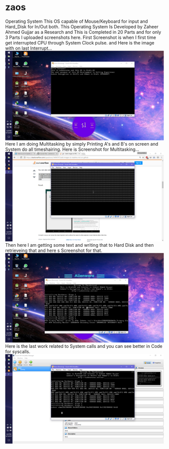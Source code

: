 # zaos
Operating System
This OS capable of Mouse/Keyboard for input and Hard_Disk for In/Out both.
This Operating System Is Developed by Zaheer Ahmed Gujjar as a Research and This is Completed in 20 Parts and for only 3 Parts I uploaded screenshots here.
First Screenshot is when I first time get interrupted CPU through System Clock pulse.
and Here is the image with on last Interrupt...
![alt text](screenshots/os3.png?raw=true "Getting Interrupted")
Here I am doing Multitasking by simply Printing A's and B's on screen and System do all timeshairing.
Here is Screenshot for Multitasking...
![alt text](screenshots/os2.png?raw=true "MultiTasking")
Then here I am getting some text and writing that to Hard Disk and then retrieveing that and here s Screenshot for that.
![alt text](screenshots/os5.png?raw=true "Writing & Reading Hard Disk")
Here is the last work related to System calls and you can see better in Code for syscalls.
![alt text](screenshots/os1.png?raw=true "System Calls")

